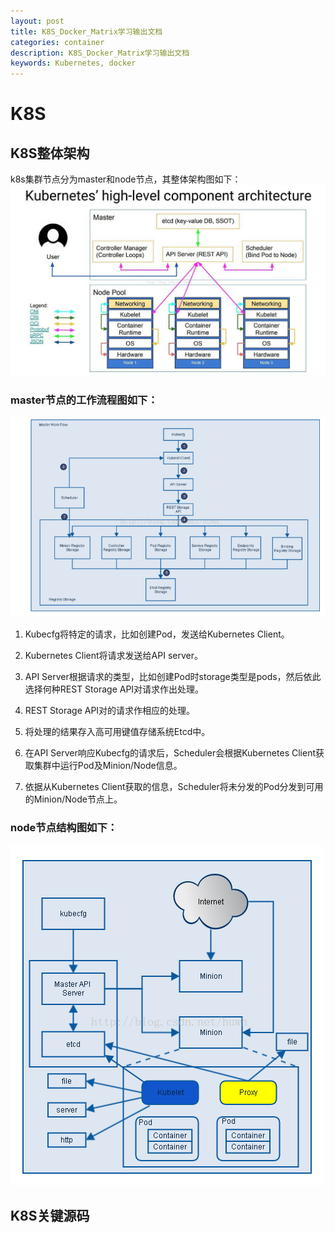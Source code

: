 ```yaml
---
layout: post
title: K8S_Docker_Matrix学习输出文档
categories: container
description: K8S_Docker_Matrix学习输出文档
keywords: Kubernetes, docker
---
```


# K8S
## K8S整体架构
k8s集群节点分为master和node节点，其整体架构图如下：  
![](/images/kubernetes/20171208223632158.jpeg)  
### master节点的工作流程图如下：  
![](/images/kubernetes/20170530215659358.png)  

1. Kubecfg将特定的请求，比如创建Pod，发送给Kubernetes Client。

2. Kubernetes Client将请求发送给API server。

3. API Server根据请求的类型，比如创建Pod时storage类型是pods，然后依此选择何种REST Storage API对请求作出处理。

4. REST Storage API对的请求作相应的处理。

5. 将处理的结果存入高可用键值存储系统Etcd中。

6. 在API Server响应Kubecfg的请求后，Scheduler会根据Kubernetes Client获取集群中运行Pod及Minion/Node信息。

7. 依据从Kubernetes Client获取的信息，Scheduler将未分发的Pod分发到可用的Minion/Node节点上。  


### node节点结构图如下：  
![](/images/kubernetes/20170530215731801.png)  

## K8S关键源码

